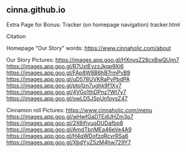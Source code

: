 ## cinna.github.io
Extra Page for Bonus:
Tracker (on homepage navigation)
tracker.html

Citation

Homepage "Our Story" words:
https://www.cinnaholic.com/about

Our Story Pictures:
https://images.app.goo.gl/HXnvqZ28cxBwQUjm7
https://images.app.goo.gl/R7UxtEyzzJkqp9Xi6
https://images.app.goo.gl/FAp8W8B6hB7rmPvB9
https://images.app.goo.gl/uD578UVKRaPyPbdPA
https://images.app.goo.gl/pto1zn7ughk9f1Xy7
https://images.app.goo.gl/4VGo1thDPnz7Wt7y7
https://images.app.goo.gl/owLD5JSpUn1oysZ47

Cinnamon roll Pictures:
https://www.cinnaholic.com/menu
https://images.app.goo.gl/wHwfGaDTEdUHZm3p7
https://images.app.goo.gl/2X6ifjvuqDUDafbp8
https://images.app.goo.gl/AmdTbnMEa46eVe4A9
https://images.app.goo.gl/H4qWDofzqRcyrRSa6
https://images.app.goo.gl/XbdYyZSzM4hw729Y7



